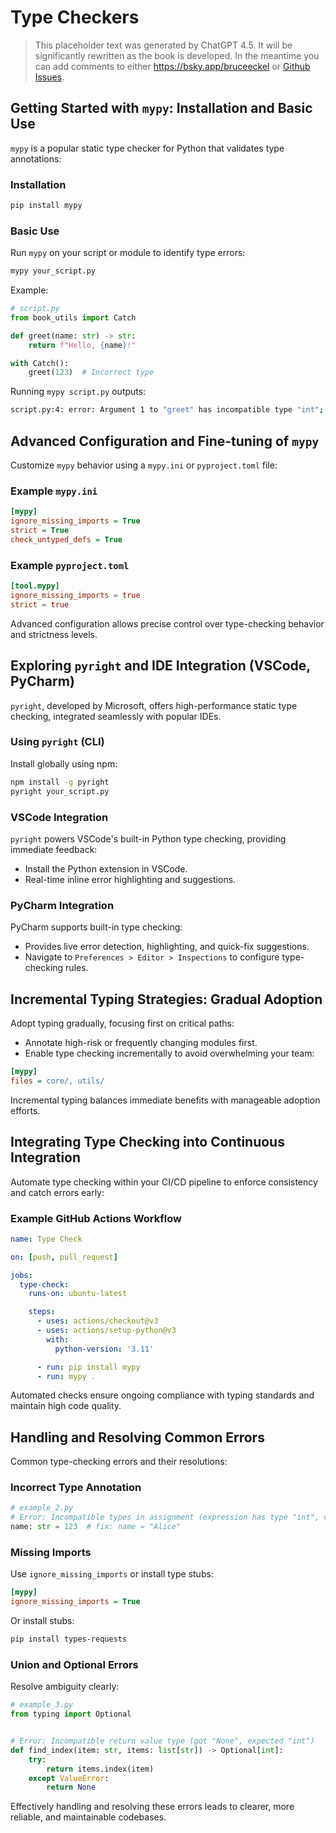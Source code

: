 # Type Checkers

> This placeholder text was generated by ChatGPT 4.5.
> It will be significantly rewritten as the book is developed.
> In the meantime you can add comments to either <https://bsky.app/bruceeckel> or [Github Issues](https://github.com/ThinkingInTypes/ThinkingInTypes.github.io/issues).

## Getting Started with `mypy`: Installation and Basic Use

`mypy` is a popular static type checker for Python that validates type annotations:

### Installation

```bash
pip install mypy
```

### Basic Use

Run `mypy` on your script or module to identify type errors:

```bash
mypy your_script.py
```

Example:

```python
# script.py
from book_utils import Catch

def greet(name: str) -> str:
    return f"Hello, {name}!"

with Catch():
    greet(123)  # Incorrect type
```

Running `mypy script.py` outputs:

```bash
script.py:4: error: Argument 1 to "greet" has incompatible type "int"; expected "str"
```

## Advanced Configuration and Fine-tuning of `mypy`

Customize `mypy` behavior using a `mypy.ini` or `pyproject.toml` file:

### Example `mypy.ini`

```ini
[mypy]
ignore_missing_imports = True
strict = True
check_untyped_defs = True
```

### Example `pyproject.toml`

```toml
[tool.mypy]
ignore_missing_imports = true
strict = true
```

Advanced configuration allows precise control over type-checking behavior and strictness levels.

## Exploring `pyright` and IDE Integration (VSCode, PyCharm)

`pyright`, developed by Microsoft, offers high-performance static type checking, integrated seamlessly with popular IDEs.

### Using `pyright` (CLI)

Install globally using npm:

```bash
npm install -g pyright
pyright your_script.py
```

### VSCode Integration

`pyright` powers VSCode's built-in Python type checking, providing immediate feedback:

- Install the Python extension in VSCode.
- Real-time inline error highlighting and suggestions.

### PyCharm Integration

PyCharm supports built-in type checking:

- Provides live error detection, highlighting, and quick-fix suggestions.
- Navigate to `Preferences > Editor > Inspections` to configure type-checking rules.

## Incremental Typing Strategies: Gradual Adoption

Adopt typing gradually, focusing first on critical paths:

- Annotate high-risk or frequently changing modules first.
- Enable type checking incrementally to avoid overwhelming your team:

```ini
[mypy]
files = core/, utils/
```

Incremental typing balances immediate benefits with manageable adoption efforts.

## Integrating Type Checking into Continuous Integration

Automate type checking within your CI/CD pipeline to enforce consistency and catch errors early:

### Example GitHub Actions Workflow

```yaml
name: Type Check

on: [push, pull_request]

jobs:
  type-check:
    runs-on: ubuntu-latest

    steps:
      - uses: actions/checkout@v3
      - uses: actions/setup-python@v3
        with:
          python-version: '3.11'

      - run: pip install mypy
      - run: mypy .
```

Automated checks ensure ongoing compliance with typing standards and maintain high code quality.

## Handling and Resolving Common Errors

Common type-checking errors and their resolutions:

### Incorrect Type Annotation

```python
# example_2.py
# Error: Incompatible types in assignment (expression has type "int", variable has type "str")
name: str = 123  # fix: name = "Alice"
```

### Missing Imports

Use `ignore_missing_imports` or install type stubs:

```ini
[mypy]
ignore_missing_imports = True
```

Or install stubs:

```bash
pip install types-requests
```

### Union and Optional Errors

Resolve ambiguity clearly:

```python
# example_3.py
from typing import Optional


# Error: Incompatible return value type (got "None", expected "int")
def find_index(item: str, items: list[str]) -> Optional[int]:
    try:
        return items.index(item)
    except ValueError:
        return None
```

Effectively handling and resolving these errors leads to clearer, more reliable, and maintainable codebases.
